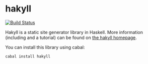 # hakyll

[![Build Status](https://secure.travis-ci.org/jaspervdj/hakyll.png?branch=master)](http://travis-ci.org/jaspervdj/hakyll)

Hakyll is a static site generator library in Haskell. More information
(including and a tutorial) can be found on
[the hakyll homepage](http://jaspervdj.be/hakyll).

You can install this library using cabal:

    cabal install hakyll
